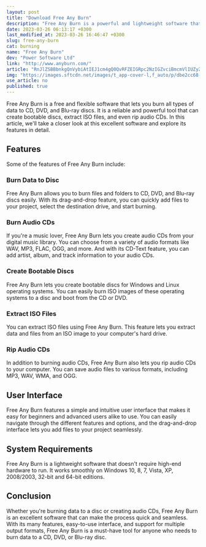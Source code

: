 ```yaml
---
layout: post
title: "Download Free Any Burn"
description: "Free Any Burn is a powerful and lightweight software that allows you to burn data to CDs, DVDs, and Blu-ray discs quickly and easily. Here's everything you need to know about this free software."
date: 2023-03-26 06:13:17 +0300
last_modified_at: 2023-03-26 16:46:47 +0300
slug: free-any-burn
cat: burning
name: "Free Any Burn"
dev: "Power Software Ltd"
link: "http://www.anyburn.com/"
article: "RnJlZSBBbnkgQnVybiAtIEJ1cm4gQ0QvRFZEIGRpc2NzIGZvciBmcmVlIUZyZWUgQW55IEJ1cm4gYWxsb3dzIHlvdSB0byBjcmVhdGUgQ0QgYW5kIERWRCBkaXNjcyBmb3IgZnJlZS4gVGhlIGFwcGxpY2F0aW9uIGlzIHN1cGVyIGVhc3kgdG8gdXNlIGFuZCBpbnN0YWxsIGFuZCBwcm92aWRlcyB1c2VycyB3aXRoIHRoZSBhYmlsaXR5IHRvIGJ1cm4gYW55IGRhdGEgb3IgdmlkZW8gdG8gZGlzYy4gVGhlIGNsZWFuIGludGVyZmFjZSBvZmZlcnMgYSBmZXcgYWR2YW5jZWQgb3B0aW9ucyBmb3IgcG93ZXIgdXNlcnMuIFRoaXMgYXBwIGlzIHZlcnkgc3RhYmxlIGFuZCBvZmZlcnMgYSByZWxpYWJsZSBkaXNjIGJ1cm5pbmcgZXhwZXJpZW5jZSB0byB1c2Vycy4="
img: "https://images.sftcdn.net/images/t_app-cover-l,f_auto/p/dbe2cc68-a4cf-11e6-8baf-00163ed833e7/1598366598/free-any-burn-screenshot.jpg"
use_article: no
published: true
---
```



Free Any Burn is a free and flexible software that lets you burn all types of data to CD, DVD, and Blu-ray discs. It is a reliable and powerful tool that can create bootable discs, extract ISO files, and even rip audio CDs. In this article, we'll take a closer look at this excellent software and explore its features in detail.

## Features

Some of the features of Free Any Burn include:

### Burn Data to Disc

Free Any Burn allows you to burn files and folders to CD, DVD, and Blu-ray discs easily. With its drag-and-drop feature, you can quickly add files to your project, select the destination drive, and start burning.

### Burn Audio CDs

If you're a music lover, Free Any Burn lets you create audio CDs from your digital music library. You can choose from a variety of audio formats like WAV, MP3, FLAC, OGG, and more. And with its CD-Text feature, you can add artist, album, and track information to your audio CDs.

### Create Bootable Discs

Free Any Burn lets you create bootable discs for Windows and Linux operating systems. You can easily burn ISO images of these operating systems to a disc and boot from the CD or DVD.

### Extract ISO Files

You can extract ISO files using Free Any Burn. This feature lets you extract data and files from an ISO image to your computer's hard drive.

### Rip Audio CDs

In addition to burning audio CDs, Free Any Burn also lets you rip audio CDs to your computer. You can save audio files to various formats, including MP3, WAV, WMA, and OGG.

## User Interface

Free Any Burn features a simple and intuitive user interface that makes it easy for beginners and advanced users alike to use. You can easily navigate through the different features and options, and the drag-and-drop interface lets you add files to your project seamlessly.

## System Requirements

Free Any Burn is a lightweight software that doesn't require high-end hardware to run. It works smoothly on Windows 10, 8, 7, Vista, XP, 2008/2003, 32-bit and 64-bit editions.

## Conclusion

Whether you're burning data to a disc or creating audio CDs, Free Any Burn is an excellent software that can make the process quick and seamless. With its many features, easy-to-use interface, and support for multiple output formats, Free Any Burn is a must-have tool for anyone who needs to burn data to a CD, DVD, or Blu-ray disc.